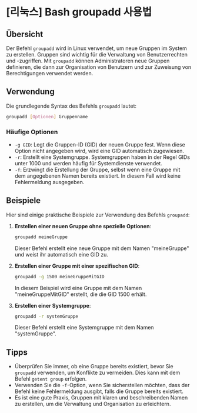 # [리눅스] Bash groupadd 사용법

## Übersicht
Der Befehl `groupadd` wird in Linux verwendet, um neue Gruppen im System zu erstellen. Gruppen sind wichtig für die Verwaltung von Benutzerrechten und -zugriffen. Mit `groupadd` können Administratoren neue Gruppen definieren, die dann zur Organisation von Benutzern und zur Zuweisung von Berechtigungen verwendet werden.

## Verwendung
Die grundlegende Syntax des Befehls `groupadd` lautet:

```bash
groupadd [Optionen] Gruppenname
```

### Häufige Optionen
- `-g GID`: Legt die Gruppen-ID (GID) der neuen Gruppe fest. Wenn diese Option nicht angegeben wird, wird eine GID automatisch zugewiesen.
- `-r`: Erstellt eine Systemgruppe. Systemgruppen haben in der Regel GIDs unter 1000 und werden häufig für Systemdienste verwendet.
- `-f`: Erzwingt die Erstellung der Gruppe, selbst wenn eine Gruppe mit dem angegebenen Namen bereits existiert. In diesem Fall wird keine Fehlermeldung ausgegeben.

## Beispiele
Hier sind einige praktische Beispiele zur Verwendung des Befehls `groupadd`:

1. **Erstellen einer neuen Gruppe ohne spezielle Optionen**:
   ```bash
   groupadd meineGruppe
   ```
   Dieser Befehl erstellt eine neue Gruppe mit dem Namen "meineGruppe" und weist ihr automatisch eine GID zu.

2. **Erstellen einer Gruppe mit einer spezifischen GID**:
   ```bash
   groupadd -g 1500 meineGruppeMitGID
   ```
   In diesem Beispiel wird eine Gruppe mit dem Namen "meineGruppeMitGID" erstellt, die die GID 1500 erhält.

3. **Erstellen einer Systemgruppe**:
   ```bash
   groupadd -r systemGruppe
   ```
   Dieser Befehl erstellt eine Systemgruppe mit dem Namen "systemGruppe".

## Tipps
- Überprüfen Sie immer, ob eine Gruppe bereits existiert, bevor Sie `groupadd` verwenden, um Konflikte zu vermeiden. Dies kann mit dem Befehl `getent group` erfolgen.
- Verwenden Sie die `-f`-Option, wenn Sie sicherstellen möchten, dass der Befehl keine Fehlermeldung ausgibt, falls die Gruppe bereits existiert.
- Es ist eine gute Praxis, Gruppen mit klaren und beschreibenden Namen zu erstellen, um die Verwaltung und Organisation zu erleichtern.